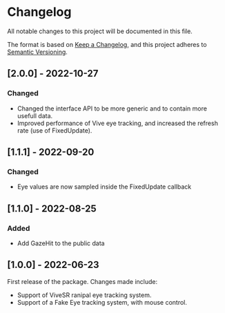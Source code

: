 # Changelog
All notable changes to this project will be documented in this file.

The format is based on [Keep a Changelog](https://keepachangelog.com/en/1.0.0/),
and this project adheres to [Semantic Versioning](https://semver.org/spec/v2.0.0.html).

## [2.0.0] - 2022-10-27
### Changed
- Changed the interface API to be more generic and to contain more usefull data.
- Improved performance of Vive eye tracking, and increased the refresh rate (use of FixedUpdate).


## [1.1.1] - 2022-09-20
### Changed
- Eye values are now sampled inside the FixedUpdate callback


## [1.1.0] - 2022-08-25
### Added
- Add GazeHit to the public data


## [1.0.0] - 2022-06-23
First release of the package. Changes made include: 
- Support of ViveSR ranipal eye tracking system.
- Support of a Fake Eye tracking system, with mouse control.
